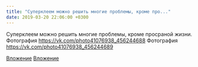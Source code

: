 ```yaml
---
title: "Суперклеем можно решить многие проблемы, кроме про..."
date: 2019-03-20 22:06:00 +0300
---
```


Суперклеем можно решить многие проблемы, кроме просраной жизни.
Фотография
https://vk.com/photo41076938_456244688
Фотография
https://vk.com/photo41076938_456244689

[Вложение](https://vk.com/photo41076938_456244688)
[Вложение](https://vk.com/photo41076938_456244689)
